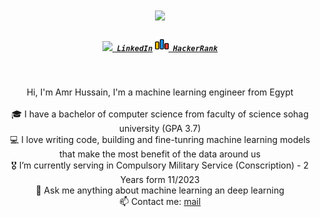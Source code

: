 

<h1 align="center">
  <a href="https://git.io/typing-svg">
    <img src="https://readme-typing-svg.herokuapp.com/?lines=Hello,+There!+👋;This+is+Amr+Hussain...;&center=true&size=30">
  </a>
</h1>

<h5 align="center">
  <code><a href="https://www.linkedin.com/in/amrhussainsayed" title="LinkedIn Profile"><img width="22" src="linedin.jpg"> LinkedIn</a></code>
  <code><a href="https://codeforces.com/profile/Mastery07" title="Codeforces Profile"><img width="22" src="codeforces.jpg"> HackerRank</a></code>
</h5>
<br>
<p align="center">
  Hi, I'm Amr Hussain, I'm a machine learning engineer from Egypt
  <br>
  <br>
  🎓 I have a bachelor of computer science from faculty of science sohag university (GPA 3.7)
  <br>
  💻 I love writing code, building and fine-tunring machine learning models that make the most benefit of the data around us
  <br>
  🎖️ I’m currently serving in Compulsory Military Service (Conscription) - 2 Years form 11/2023
  <br>
  💬 Ask me anything about machine learning an deep learning
  <br>
  📫 Contact me: <a href="mailto: amrohossnei@gmail.com">mail</a>
</p>
<!--
**zumrudu-anka/zumrudu-anka** is a ✨ _special_ ✨ repository because its `README.md` (this file) appears on your GitHub profile.

Here are some ideas to get you started:

- 🔭 I’m currently working on ...
- 🌱 I’m currently learning ...
- 👯 I’m looking to collaborate on ...
- 🤔 I’m looking for help with ...
- 💬 Ask me about ...
- 📫 How to reach me: ...
- 😄 Pronouns: ...
- ⚡ Fun fact: ...

-->
